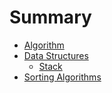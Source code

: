 # Summary

* [Algorithm](README.md)
* [Data Structures](chapter1.md)
  * [Stack](chapter1/stack.md)
* [Sorting Algorithms](sorting-algorithms.md)

